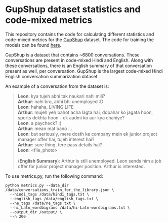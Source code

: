 # GupShup dataset statistics and code-mixed metrics
This repository contains the code for calculating different statistics and code-mixed metrics for the [GupShup](https://aclanthology.org/2021.emnlp-main.499/) dataset. The code for training the models can be found [here](https://github.com/midas-research/gupshup).

GupShup is a dataset that contains ~6800 conversations. These conversations are present in code-mixed Hindi and English. Along with these conversations, there is an English summary of that conversation present as well, per conversation. GupShup is the largest code-mixed Hindi English conversation summarization dataset.

An example of a conversation from the dataset is:

> **Leon**: kya tujeh abhi tak naukari nahi mili? </br>
> **Arthur**: nahi bro, abhi bhi unemployed :D </br>
> **Leon**: hahaha, LIVING LIFE </br>
> **Arthur**: mujeh yeh bahot acha lagta hai, dopahar ko jagata hoon, sports dekhta hoon - ek aadmi ko aur kya chahiye? </br>
> **Leon**: a paycheck? ;) </br>
> **Arthur**: mean mat bano ... </br>
> **Leon**: but seriously, mere dosth ke company mein ek junior project manager offer hai, tujeh interest hai? </br>
> **Arthur**: sure thing, tere pass details hai? </br>
> **Leon**: <file_photo> </br>
> </br>
> (**English Summary**): Arthur is still unemployed. Leon sends him a job offer for junior project manager position. Arthur is interested.


To use metrics.py, run the following command:
```
python metrics.py --data_dir /data/conversations_train_for_the_library.json \
  --hindi_tags /data/hindi_tags.txt \
  --english_tags /data/english_tags.txt \
  --ne_tags /data/ne_tags.txt \
  --hi_Latn_wordbigrams /data/hi-Latn-wordbigrams.txt \
  --output_dir /output/ \
  --n 200
```
